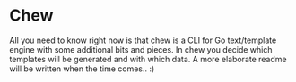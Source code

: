 # Chew

All you need to know right now is that chew is a CLI for Go text/template engine with some additional bits and pieces. In chew you decide which templates will be generated and with which data.
A more elaborate readme will be written when the time comes.. :)
